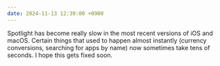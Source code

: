 ```yaml
---
date: 2024-11-13 12:39:00 +0900
---
```


Spotlight has become really slow in the most recent versions of iOS and macOS. Certain things that used to happen almost instantly (currency conversions, searching for apps by name) now sometimes take tens of seconds. I hope this gets fixed soon.
